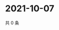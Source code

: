 # 2021-10-07

共 0 条

<!-- BEGIN -->
<!-- 最后更新时间 Thu Oct 07 2021 18:16:45 GMT+0800 (China Standard Time) -->

<!-- END -->
